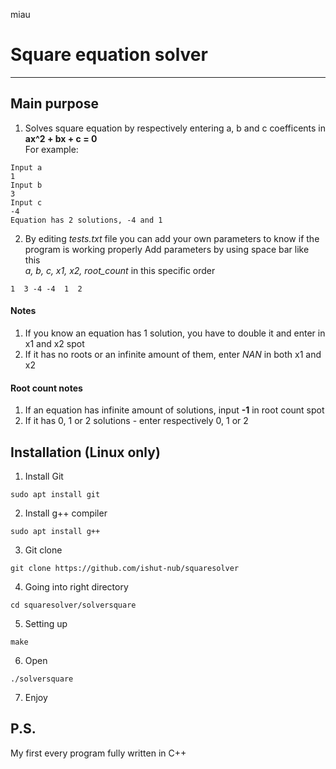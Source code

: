 miau
# Square equation solver
____


## Main purpose

1. Solves square equation by respectively entering a, b and c coefficents in **ax^2 + bx + c = 0**\
For example:
```
Input a
1
Input b
3
Input c
-4
Equation has 2 solutions, -4 and 1
```
2. By editing *tests.txt* file you can add your own parameters to know if the program is working properly
Add parameters by using space bar like this\
*a, b, c, x1, x2, root_count* in this specific order
```
1  3 -4 -4  1  2
```
#### Notes
1. If you know an equation has 1 solution, you have to double it and enter in x1 and x2 spot
2. If it has no roots or an infinite amount of them, enter *NAN* in both x1 and x2
#### Root count notes
1. If an equation has infinite amount of solutions, input **-1** in root count spot
2. If it has 0, 1 or 2 solutions - enter respectively 0, 1 or 2
## Installation (Linux only)
1. Install Git
```
sudo apt install git
```
2. Install g++ compiler
```
sudo apt install g++
```
3. Git clone
```
git clone https://github.com/ishut-nub/squaresolver
```
4. Going into right directory
```
cd squaresolver/solversquare
```
5. Setting up
```
make
```
6. Open
```
./solversquare
```
7. Enjoy
## P.S.
My first every program fully written in C++
